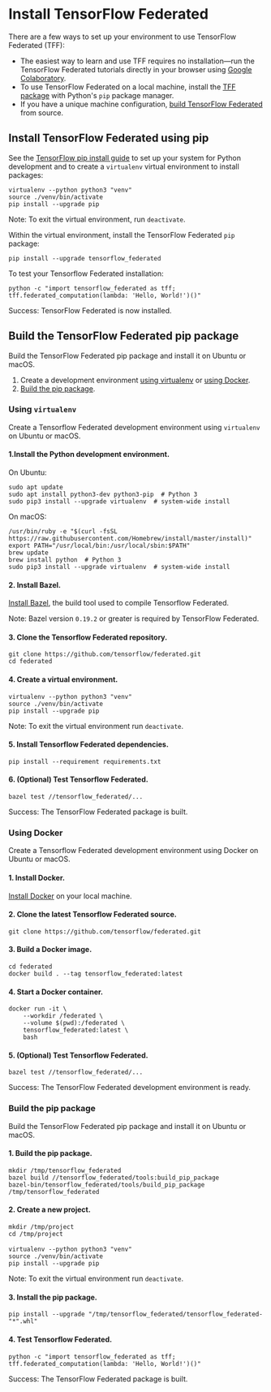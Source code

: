 # Install TensorFlow Federated

There are a few ways to set up your environment to use TensorFlow Federated (TFF):

* The easiest way to learn and use TFF requires no installation—run the
TensorFlow Federated tutorials directly in your browser using
[Google Colaboratory](https://colab.research.google.com/notebooks/welcome.ipynb).
* To use TensorFlow Federated on a local machine, install the
[TFF package](#install-tensorflow-federated-using-pip) with Python's `pip`
package manager.
* If you have a unique machine configuration,
[build TensorFlow Federated](#build-the-tensorflow-federated-pip-package) from
source.

## Install TensorFlow Federated using pip

See the [TensorFlow pip install guide](https://www.tensorflow.org/install/pip)
to set up your system for Python development and to create a `virtualenv`
virtual environment to install packages:

<pre class="prettyprint lang-bsh">
<code class="devsite-terminal">virtualenv --python python3 "venv"</code>
<code class="devsite-terminal">source ./venv/bin/activate</code>
<code class="devsite-terminal tfo-terminal-venv">pip install --upgrade pip</code>
</pre>

Note: To exit the virtual environment, run `deactivate`.

Within the virtual environment, install the TensorFlow Federated `pip` package:

<pre class="prettyprint lang-bsh">
<code class="devsite-terminal tfo-terminal-venv">pip install --upgrade tensorflow_federated</code>
</pre>

To test your Tensorflow Federated installation:

<pre class="prettyprint lang-bsh">
<code class="devsite-terminal tfo-terminal-venv">python -c "import tensorflow_federated as tff; tff.federated_computation(lambda: 'Hello, World!')()"</code>
</pre>

Success: TensorFlow Federated is now installed.


## Build the TensorFlow Federated pip package

Build the TensorFlow Federated pip package and install it on Ubuntu or macOS.

1.  Create a development environment [using virtualenv](#using-virtualenv) or
    [using Docker](#using_docker).
2.  [Build the pip package](#build-the-pip-package).

### Using `virtualenv`

Create a Tensorflow Federated development environment using `virtualenv` on
Ubuntu or macOS.

#### 1.Install the Python development environment.

On Ubuntu:

<pre class="prettyprint lang-bsh">
<code class="devsite-terminal">sudo apt update</code>
<code class="devsite-terminal">sudo apt install python3-dev python3-pip  # Python 3</code>
<code class="devsite-terminal">sudo pip3 install --upgrade virtualenv  # system-wide install</code>
</pre>

On macOS:

<pre class="prettyprint lang-bsh">
<code class="devsite-terminal">/usr/bin/ruby -e "$(curl -fsSL https://raw.githubusercontent.com/Homebrew/install/master/install)"</code>
<code class="devsite-terminal">export PATH="/usr/local/bin:/usr/local/sbin:$PATH"</code>
<code class="devsite-terminal">brew update</code>
<code class="devsite-terminal">brew install python  # Python 3</code>
<code class="devsite-terminal">sudo pip3 install --upgrade virtualenv  # system-wide install</code>
</pre>

#### 2. Install Bazel.

[Install Bazel](https://docs.bazel.build/versions/master/install.html), the build
tool used to compile Tensorflow Federated.

Note: Bazel version `0.19.2` or greater is required by TensorFlow Federated.

#### 3. Clone the Tensorflow Federated repository.

<pre class="prettyprint lang-bsh">
<code class="devsite-terminal">git clone https://github.com/tensorflow/federated.git</code>
<code class="devsite-terminal">cd federated</code>
</pre>

#### 4. Create a virtual environment.

<pre class="prettyprint lang-bsh">
<code class="devsite-terminal">virtualenv --python python3 "venv"</code>
<code class="devsite-terminal">source ./venv/bin/activate</code>
<code class="devsite-terminal tfo-terminal-venv">pip install --upgrade pip</code>
</pre>

Note: To exit the virtual environment run `deactivate`.

#### 5. Install Tensorflow Federated dependencies.

<pre class="prettyprint lang-bsh">
<code class="devsite-terminal tfo-terminal-venv">pip install --requirement requirements.txt</code>
</pre>

#### 6. (Optional) Test Tensorflow Federated.

<pre class="prettyprint lang-bsh">
<code class="devsite-terminal tfo-terminal-venv">bazel test //tensorflow_federated/...</code>
</pre>

Success: The TensorFlow Federated package is built.


### Using Docker

Create a Tensorflow Federated development environment using Docker on Ubuntu or
macOS.

#### 1. Install Docker.

[Install Docker](https://docs.docker.com/install/) on your local machine.

#### 2. Clone the latest Tensorflow Federated source.

<pre class="prettyprint lang-bsh">
<code class="devsite-terminal">git clone https://github.com/tensorflow/federated.git</code>
</pre>

#### 3. Build a Docker image.

<pre class="prettyprint lang-bsh">
<code class="devsite-terminal">cd federated</code>
<code class="devsite-terminal">docker build . --tag tensorflow_federated:latest</code>
</pre>

#### 4. Start a Docker container.

<pre class="prettyprint lang-bsh">
<code class="devsite-terminal">docker run -it \
    --workdir /federated \
    --volume $(pwd):/federated \
    tensorflow_federated:latest \
    bash</code>
</pre>

#### 5. (Optional) Test Tensorflow Federated.

<pre class="prettyprint lang-bsh">
<code class="devsite-terminal">bazel test //tensorflow_federated/...</code>
</pre>

Success: The TensorFlow Federated development environment is ready.


### Build the pip package

Build the TensorFlow Federated pip package and install it on Ubuntu or macOS.

#### 1. Build the pip package.

<pre class="prettyprint lang-bsh">
<code class="devsite-terminal">mkdir /tmp/tensorflow_federated</code>
<code class="devsite-terminal">bazel build //tensorflow_federated/tools:build_pip_package</code>
<code class="devsite-terminal">bazel-bin/tensorflow_federated/tools/build_pip_package /tmp/tensorflow_federated</code>
</pre>

#### 2. Create a new project.

<pre class="prettyprint lang-bsh">
<code class="devsite-terminal">mkdir /tmp/project</code>
<code class="devsite-terminal">cd /tmp/project</code>

<code class="devsite-terminal">virtualenv --python python3 "venv"</code>
<code class="devsite-terminal">source ./venv/bin/activate</code>
<code class="devsite-terminal tfo-terminal-venv">pip install --upgrade pip</code>
</pre>

Note: To exit the virtual environment run `deactivate`.

#### 3. Install the pip package.

<pre class="prettyprint lang-bsh">
<code class="devsite-terminal tfo-terminal-venv">pip install --upgrade "/tmp/tensorflow_federated/tensorflow_federated-"*".whl"</code>
</pre>

#### 4. Test Tensorflow Federated.

<pre class="prettyprint lang-bsh">
<code class="devsite-terminal tfo-terminal-venv">python -c "import tensorflow_federated as tff; tff.federated_computation(lambda: 'Hello, World!')()"</code>
</pre>

Success: The TensorFlow Federated package is built.
